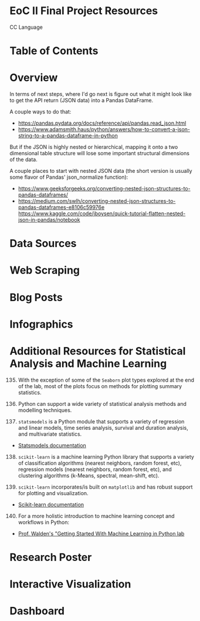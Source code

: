 # EoC II Final Project Resources

CC Language

# Table of Contents

# Overview

In terms of next steps, where I'd go next is figure out what it might look like to get the API return (JSON data) into a Pandas DataFrame.

A couple ways to do that:
- https://pandas.pydata.org/docs/reference/api/pandas.read_json.html
- https://www.adamsmith.haus/python/answers/how-to-convert-a-json-string-to-a-pandas-dataframe-in-python

But if the JSON is highly nested or hierarchical, mapping it onto a two dimensional table structure will lose some important structural dimensions of the data.

A couple places to start with nested JSON data (the short version is usually some flavor of Pandas' json_normalize function):
- https://www.geeksforgeeks.org/converting-nested-json-structures-to-pandas-dataframes/
- https://medium.com/swlh/converting-nested-json-structures-to-pandas-dataframes-e8106c59976e
https://www.kaggle.com/code/jboysen/quick-tutorial-flatten-nested-json-in-pandas/notebook
# Data Sources

# Web Scraping

# Blog Posts

# Infographics

# Additional Resources for Statistical Analysis and Machine Learning

135. With the exception of some of the `Seaborn` plot types explored at the end of the lab, most of the plots focus on methods for plotting summary statistics.

136. Python can support a wide variety of statistical analysis methods and modelling techniques.

137. `statsmodels` is a Python module that supports a variety of regression and linear models, time series analysis, survival and duration analysis, and multivariate statistics.
- [Statsmodels documentation](https://www.statsmodels.org/stable/user-guide.html)

138. `scikit-learn` is a machine learning Python library that supports a variety of classification algorithms (nearest neighbors, random forest, etc), regression models (nearest neighbors, random forest, etc), and clustering algorithms (k-Means, spectral, mean-shift, etc). 

139. `scikit-learn` incorporates/is built on `matplotlib` and has robust support for plotting and visualization.
- [Scikit-learn documentation](https://scikit-learn.org/stable/)

140. For a more holistic introduction to machine learning concept and workflows in Python:
  * [Prof. Walden's "Getting Started With Machine Learning in Python lab](https://github.com/kwaldenphd/machine-learning-intro/blob/main/ml-python-intro.md#machine-learning-libraries) 


# Research Poster

# Interactive Visualization

# Dashboard



